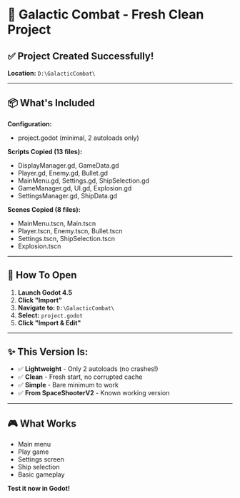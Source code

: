 # 🚀 Galactic Combat - Fresh Clean Project

## ✅ Project Created Successfully!

**Location:** `D:\GalacticCombat\`

---

## 📦 What's Included

**Configuration:**
- project.godot (minimal, 2 autoloads only)

**Scripts Copied (13 files):**
- DisplayManager.gd, GameData.gd
- Player.gd, Enemy.gd, Bullet.gd
- MainMenu.gd, Settings.gd, ShipSelection.gd
- GameManager.gd, UI.gd, Explosion.gd
- SettingsManager.gd, ShipData.gd

**Scenes Copied (8 files):**
- MainMenu.tscn, Main.tscn
- Player.tscn, Enemy.tscn, Bullet.tscn
- Settings.tscn, ShipSelection.tscn
- Explosion.tscn

---

## 🎯 How To Open

1. **Launch Godot 4.5**
2. **Click "Import"**
3. **Navigate to:** `D:\GalacticCombat\`
4. **Select:** `project.godot`
5. **Click "Import & Edit"**

---

## ✨ This Version Is:

- ✅ **Lightweight** - Only 2 autoloads (no crashes!)
- ✅ **Clean** - Fresh start, no corrupted cache
- ✅ **Simple** - Bare minimum to work
- ✅ **From SpaceShooterV2** - Known working version

---

## 🎮 What Works

- Main menu
- Play game
- Settings screen
- Ship selection
- Basic gameplay

**Test it now in Godot!**
